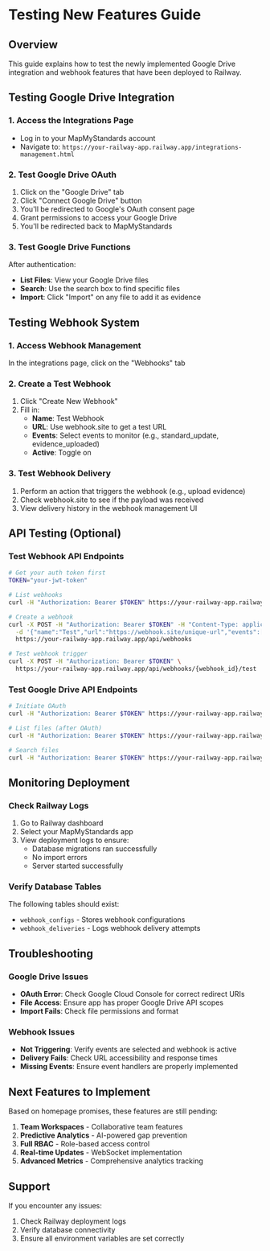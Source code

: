 # Testing New Features Guide

## Overview
This guide explains how to test the newly implemented Google Drive integration and webhook features that have been deployed to Railway.

## Testing Google Drive Integration

### 1. Access the Integrations Page
- Log in to your MapMyStandards account
- Navigate to: `https://your-railway-app.railway.app/integrations-management.html`

### 2. Test Google Drive OAuth
1. Click on the "Google Drive" tab
2. Click "Connect Google Drive" button
3. You'll be redirected to Google's OAuth consent page
4. Grant permissions to access your Google Drive
5. You'll be redirected back to MapMyStandards

### 3. Test Google Drive Functions
After authentication:
- **List Files**: View your Google Drive files
- **Search**: Use the search box to find specific files
- **Import**: Click "Import" on any file to add it as evidence

## Testing Webhook System

### 1. Access Webhook Management
In the integrations page, click on the "Webhooks" tab

### 2. Create a Test Webhook
1. Click "Create New Webhook"
2. Fill in:
   - **Name**: Test Webhook
   - **URL**: Use webhook.site to get a test URL
   - **Events**: Select events to monitor (e.g., standard_update, evidence_uploaded)
   - **Active**: Toggle on

### 3. Test Webhook Delivery
1. Perform an action that triggers the webhook (e.g., upload evidence)
2. Check webhook.site to see if the payload was received
3. View delivery history in the webhook management UI

## API Testing (Optional)

### Test Webhook API Endpoints
```bash
# Get your auth token first
TOKEN="your-jwt-token"

# List webhooks
curl -H "Authorization: Bearer $TOKEN" https://your-railway-app.railway.app/api/webhooks

# Create a webhook
curl -X POST -H "Authorization: Bearer $TOKEN" -H "Content-Type: application/json" \
  -d '{"name":"Test","url":"https://webhook.site/unique-url","events":["standard_update"],"active":true}' \
  https://your-railway-app.railway.app/api/webhooks

# Test webhook trigger
curl -X POST -H "Authorization: Bearer $TOKEN" \
  https://your-railway-app.railway.app/api/webhooks/{webhook_id}/test
```

### Test Google Drive API Endpoints
```bash
# Initiate OAuth
curl -H "Authorization: Bearer $TOKEN" https://your-railway-app.railway.app/api/integrations/google-drive/auth

# List files (after OAuth)
curl -H "Authorization: Bearer $TOKEN" https://your-railway-app.railway.app/api/integrations/google-drive/files

# Search files
curl -H "Authorization: Bearer $TOKEN" https://your-railway-app.railway.app/api/integrations/google-drive/search?q=evidence
```

## Monitoring Deployment

### Check Railway Logs
1. Go to Railway dashboard
2. Select your MapMyStandards app
3. View deployment logs to ensure:
   - Database migrations ran successfully
   - No import errors
   - Server started successfully

### Verify Database Tables
The following tables should exist:
- `webhook_configs` - Stores webhook configurations
- `webhook_deliveries` - Logs webhook delivery attempts

## Troubleshooting

### Google Drive Issues
- **OAuth Error**: Check Google Cloud Console for correct redirect URIs
- **File Access**: Ensure app has proper Google Drive API scopes
- **Import Fails**: Check file permissions and format

### Webhook Issues
- **Not Triggering**: Verify events are selected and webhook is active
- **Delivery Fails**: Check URL accessibility and response times
- **Missing Events**: Ensure event handlers are properly implemented

## Next Features to Implement

Based on homepage promises, these features are still pending:
1. **Team Workspaces** - Collaborative team features
2. **Predictive Analytics** - AI-powered gap prevention
3. **Full RBAC** - Role-based access control
4. **Real-time Updates** - WebSocket implementation
5. **Advanced Metrics** - Comprehensive analytics tracking

## Support
If you encounter any issues:
1. Check Railway deployment logs
2. Verify database connectivity
3. Ensure all environment variables are set correctly